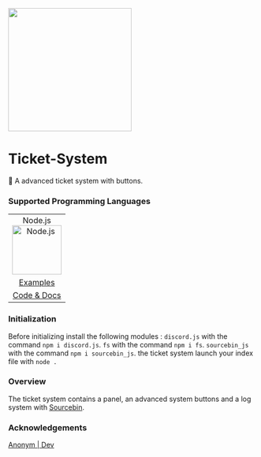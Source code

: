 <img src="https://cdn.discordapp.com/attachments/931561253439168622/947795999185858560/ppdiscord.png" width="250">

# Ticket-System

🎫 A advanced ticket system with buttons.

### Supported Programming Languages

<table style="border-width: 0px;" cellspacing="0" cellpadding="10">
    <tr>
        <td style="text-align: center;">
            <div>Node.js</div>
            <div><img src="https://github.com/cosinekitty/astronomy/blob/master/source/js/nodejs.svg" width="100" height="100" alt="Node.js" /></div>
        </td>
    </tr>
    <tr>
        <td style="text-align: center;"><a href="demo/nodejs/">Examples</a></td>
    </tr>
    <tr>
        <td style="text-align: center;"><a href="source/js/">Code &amp; Docs</a></td>
    </tr>
</table>

### Initialization

Before initializing install the following modules :
`discord.js` with the command ```npm i discord.js```.
`fs` with the command ```npm i fs```.
`sourcebin_js` with the command ```npm i sourcebin_js```.
the ticket system launch your index file with ```node .```

### Overview

The ticket system contains a panel, an advanced system buttons and a log system with [Sourcebin](https://sourceb.in).

### Acknowledgements

[Anonym | Dev](https://discord.gg/HfKm4kdPTN)
